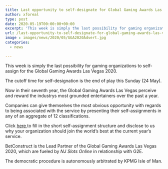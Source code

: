 ```yaml
---
title: Last opportunity to self-designate for Global Gaming Awards Las Vegas 2020
author: xforeal 
type: post
date: 2020-05-19T00:00:00+00:00
excerpt: 'This week is simply the last possibility for gaming organizations to self-designate for the Global Gaming Awards Las Vegas 2020 '
url: /last-opportunity-to-self-designate-for-global-gaming-awards-las-vegas-2020/
image : images/news/2020/05/GGA2020Advert.jpg
categories:
  - news

---
```

This week is simply the last possibility for gaming organizations to self-assign for the Global Gaming Awards Las Vegas 2020. 

The cutoff time for self-designation is the end of play this Sunday (24 May). 

Now in their seventh year, the Global Gaming Awards Las Vegas perceive and reward the industrys most grounded entertainers over the past a year. 

Companies can give themselves the most obvious opportunity with regards to being associated with the service by presenting their self-assignments in any of an aggregate of 12 classifications. 

Click <a href="https://www.globalgamingawards.com/vegas/" rel="noopener noreferrer" target="_blank">here </a>to fill in the short self-assignment structure and disclose to us why your organization should join the world&#8217;s best at the current year&#8217;s service. 

BetConstruct is the Lead Partner of the Global Gaming Awards Las Vegas 2020, which are fueled by _NJ Slots Online_ in relationship with G2E. 

The democratic procedure is autonomously arbitrated by KPMG Isle of Man.